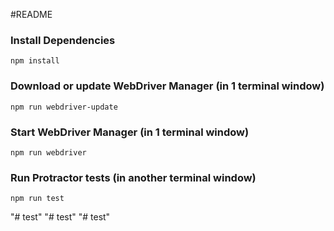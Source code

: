 #README

### Install Dependencies

```
npm install
```

### Download or update WebDriver Manager (in 1 terminal window)

```
npm run webdriver-update
```

### Start WebDriver Manager (in 1 terminal window)

```
npm run webdriver
```

### Run Protractor tests (in another terminal window)

```
npm run test
```

"# test" 
"# test" 
"# test" 
